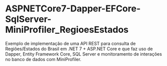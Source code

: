 # ASPNETCore7-Dapper-EFCore-SqlServer-MiniProfiler_RegioesEstados
Exemplo de implementação de uma API REST para consulta de Regiões/Estados do Brasil em .NET 7 + ASP.NET Core e que faz uso de Dapper, Entity Framework Core, SQL Server e monitoramento de interações no banco de dados com MiniProfiler.
